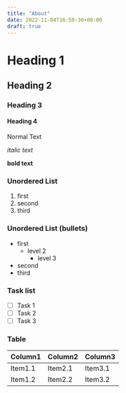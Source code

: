 ```yaml
---
title: "About"
date: 2022-11-04T16:59:30+08:00
draft: true
---
```


# Heading 1
## Heading 2
### Heading 3
#### Heading 4

Normal Text

*italic text*

**bold text**

### Unordered List
1. first
2. second
3. third

### Unordered List (bullets)
- first
  - level 2
    - level 3
- second
- third

### Task list
- [ ] Task 1
- [ ] Task 2
- [ ] Task 3

### Table
| Column1    | Column2    | Column3    |
|---------------- | --------------- | --------------- |
| Item1.1    | Item2.1    | Item3.1    |
| Item1.2    | Item2.2    | Item3.2    |